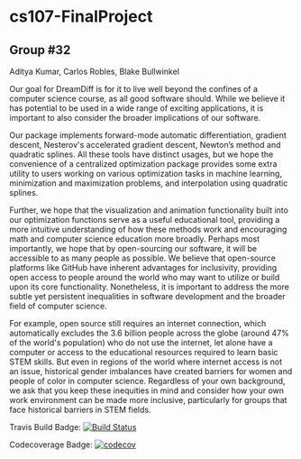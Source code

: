 # cs107-FinalProject

## Group #32
Aditya Kumar, Carlos Robles, Blake Bullwinkel


Our goal for DreamDiff is for it to live well beyond the confines of a computer science course, as all good software should. While we believe it has potential to be used in a wide range of exciting applications, it is important to also consider the broader implications of our software.

Our package implements forward-mode automatic differentiation, gradient descent, Nesterov's accelerated gradient descent, Newton’s method and quadratic splines. All these tools have distinct usages, but we hope the convenience of a centralized optimization package provides some extra utility to users working on various optimization tasks in machine learning, minimization and maximization problems, and interpolation using quadratic splines.

Further, we hope that the visualization and animation functionality built into our optimization functions serve as a useful educational tool, providing a more intuitive understanding of how these methods work and encouraging math and computer science education more broadly. Perhaps most importantly, we hope that by open-sourcing our software, it will be accessible to as many people as possible. We believe that open-source platforms like GitHub have inherent advantages for inclusivity, providing open access to people around the world who may want to utilize or build upon its core functionality. Nonetheless, it is important to address the more subtle yet persistent inequalities in software development and the broader field of computer science.

For example, open source still requires an internet connection, which automatically excludes the 3.6 billion people across the globe (around 47% of the world's population) who do not use the internet, let alone have a computer or access to the educational resources required to learn basic STEM skills. But even in regions of the world where internet access is not an issue, historical gender imbalances have created barriers for women and people of color in computer science. Regardless of your own background, we ask that you keep these inequities in mind and consider how your own work environment can be made more inclusive, particularly for groups that face historical barriers in STEM fields.


Travis Build Badge:
[![Build Status](https://travis-ci.org/autodiffdreamteam/cs107-FinalProject.svg?branch=master)](https://travis-ci.org/autodiffdreamteam/cs107-FinalProject)

Codecoverage Badge:
[![codecov](https://codecov.io/gh/autodiffdreamteam/cs107-FinalProject/branch/milestone_3_blake/graph/badge.svg?token=7VF8CR2OBS)](https://codecov.io/gh/autodiffdreamteam/cs107-FinalProject)

